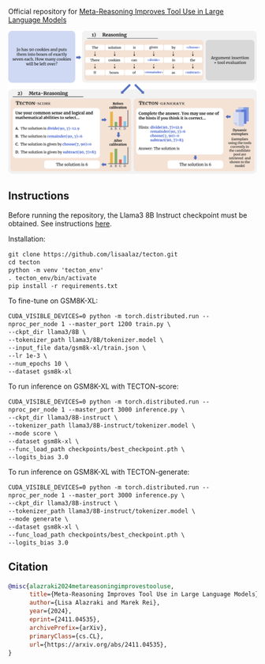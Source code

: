 Official repository for [Meta-Reasoning Improves Tool Use in Large Language Models](https://arxiv.org/abs/2411.04535)



![ToolDec](./figures/main.png)


## Instructions

Before running the repository, the Llama3 8B Instruct checkpoint must be obtained. See instructions [here](https://github.com/meta-llama/llama3).

Installation:

````
git clone https://github.com/lisaalaz/tecton.git
cd tecton
python -m venv 'tecton_env'
. tecton_env/bin/activate
pip install -r requirements.txt
````

To fine-tune on GSM8K-XL:

````
CUDA_VISIBLE_DEVICES=0 python -m torch.distributed.run --nproc_per_node 1 --master_port 1200 train.py \
--ckpt_dir llama3/8B \
--tokenizer_path llama3/8B/tokenizer.model \
--input_file data/gsm8k-xl/train.json \
--lr 1e-3 \
--num_epochs 10 \
--dataset gsm8k-xl
````

To run inference on GSM8K-XL with TECTON-score:

````
CUDA_VISIBLE_DEVICES=0 python -m torch.distributed.run --nproc_per_node 1 --master_port 3000 inference.py \
--ckpt_dir llama3/8B-instruct \
--tokenizer_path llama3/8B-instruct/tokenizer.model \
--mode score \
--dataset gsm8k-xl \
--func_load_path checkpoints/best_checkpoint.pth \
--logits_bias 3.0
````

To run inference on GSM8K-XL with TECTON-generate:

````
CUDA_VISIBLE_DEVICES=0 python -m torch.distributed.run --nproc_per_node 1 --master_port 3000 inference.py \
--ckpt_dir llama3/8B-instruct \
--tokenizer_path llama3/8B-instruct/tokenizer.model \
--mode generate \
--dataset gsm8k-xl \
--func_load_path checkpoints/best_checkpoint.pth \
--logits_bias 3.0
````

## Citation

````bibtex
@misc{alazraki2024metareasoningimprovestooluse,
      title={Meta-Reasoning Improves Tool Use in Large Language Models}, 
      author={Lisa Alazraki and Marek Rei},
      year={2024},
      eprint={2411.04535},
      archivePrefix={arXiv},
      primaryClass={cs.CL},
      url={https://arxiv.org/abs/2411.04535}, 
}
````

